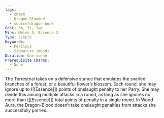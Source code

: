 ```yaml
---
tags:
  - charm
  - Dragon-Blooded
  - source/dragon-book
Cost: 5m, 3i, 1wp
Mins: Melee 5, Essence 3
Type: Simple
Keywords:
  - Perilous
  - Signature (Wood)
Duration: One scene
Prerequisite Charms:
  - None
---
```

The Terrestrial takes on a defensive stance that emulates the snarled branches of a forest, or a beautiful flower’s blossom. Each round, she may ignore up to ([[Essence]]) points of onslaught penalty to her Parry. She may divide this among multiple attacks in a round, as long as she ignores no more than ([[Essence]]) total points of penalty in a single round. In Wood Aura, the Dragon-Blood doesn’t take onslaught penalties from attacks she successfully parries.